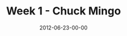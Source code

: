 ---
layout: message
category: message
series: "The Good Life"
title: "Week 1 - Chuck Mingo"
date: 2012-06-23-00-00
message_id: 734
sc-permalink-url: "http://soundcloud.com/crdschurch/week-1-chuck-mingo"
audio: "http://s3.amazonaws.com/crossroads-media/messages/audio/goodlife_01.mp3"
audio-duration: "39:18"
program: "http://s3.amazonaws.com/crossroads-media/documents/06_23-24_12Program.pdf"
description: "We're learning some practical ways to live the good life in the here and now."
video: "http://s3.amazonaws.com/crossroads-media/messages/video/goodlife_01.mp4"
video-duration: "39:24"
yt-embed-url: "//www.youtube.com/embed/XxKbsTUWsGk"
video-image: "http://s3.amazonaws.com/crossroads-media/images/goodlife_thumbnail.jpg"
tag: 
 - mingo
 - good-life
explicit: false
---